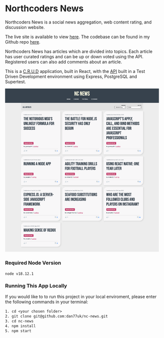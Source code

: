 # Northcoders News

Northcoders News is a social news aggregation, web content rating, and discussion website.

The live site is available to view [here](https://dan-ncnews.netlify.app/).
The codebase can be found in my Github repo [here](https://github.com/dan77uk/nc-news).

Northcoders News has articles which are divided into topics. Each article has user curated ratings and can be up or down voted using the API. Registered users can also add comments about an article.

This is a [C.R.U.D](https://en.wikipedia.org/wiki/Create,_read,_update_and_delete) application, built in React, with the [API](https://github.com/dan77uk/be-nc-news) built in a Test Driven Development environment using Express, PostgreSQL and Supertest.

![My Image](readmeimages/desktophome.png)

### Required Node Version

```
node v18.12.1
```

### Running This App Locally

If you would like to to run this project in your local enviroment, please enter the following commands in your terminal:

```
1. cd <your chosen folder>
2. git clone git@github.com:dan77uk/nc-news.git
3. cd nc-news
4. npm install
5. npm start
```
